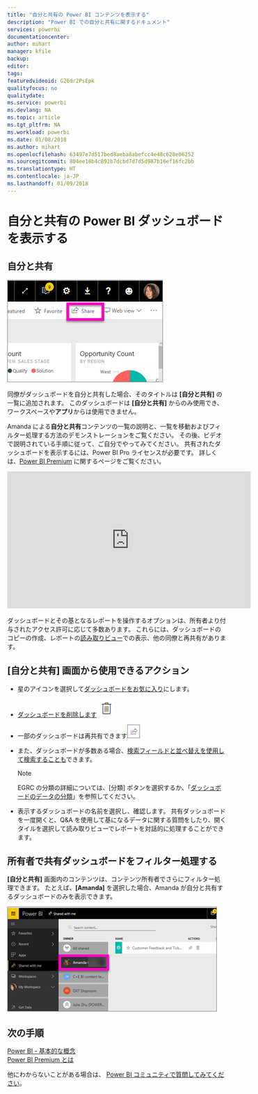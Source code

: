 ```yaml
---
title: "自分と共有の Power BI コンテンツを表示する"
description: "Power BI での自分と共有に関するドキュメント"
services: powerbi
documentationcenter: 
author: mihart
manager: kfile
backup: 
editor: 
tags: 
featuredvideoid: G26dr2PsEpk
qualityfocus: no
qualitydate: 
ms.service: powerbi
ms.devlang: NA
ms.topic: article
ms.tgt_pltfrm: NA
ms.workload: powerbi
ms.date: 01/08/2018
ms.author: mihart
ms.openlocfilehash: 63497e7d517bed8aeba8abefcc4e48c628e06252
ms.sourcegitcommit: 804ee18b4c892b7dcbd7d7d5d987b16ef16fc2bb
ms.translationtype: HT
ms.contentlocale: ja-JP
ms.lasthandoff: 01/09/2018
---
```

# <a name="display-the-power-bi-dashboards-that-have-been-shared-with-me"></a>自分と共有の Power BI ダッシュボードを表示する
## <a name="shared-with-me"></a>自分と共有
![](media/service-shared-with-me/power-bi-share-dash.png)

同僚がダッシュボードを自分と共有した場合、そのタイトルは **[自分と共有]** の一覧に追加されます。 このダッシュボードは **[自分と共有]** からのみ使用でき、ワークスペースや**アプリ**からは使用できません。

Amanda による**自分と共有**コンテンツの一覧の説明と、一覧を移動およびフィルター処理する方法のデモンストレーションをご覧ください。 その後、ビデオで説明されている手順に従って、ご自分でやってみてください。 共有されたダッシュボードを表示するには、Power BI Pro ライセンスが必要です。 詳しくは、[Power BI Premium](service-premium.md) に関するページをご覧ください。

<iframe width="560" height="315" src="https://www.youtube.com/embed/G26dr2PsEpk" frameborder="0" allowfullscreen></iframe>

ダッシュボードとその基となるレポートを操作するオプションは、所有者より付与されたアクセス許可に応じて多数あります。 これらには、ダッシュボードのコピーの作成、レポートの[読み取りビュー](service-reading-view-and-editing-view.md)での表示、他の同僚と再共有があります。

## <a name="actions-available-from-the-shared-with-me-screen"></a>**[自分と共有]** 画面から使用できるアクション
* 星のアイコンを選択して[ダッシュボードをお気に入り](service-dashboard-favorite.md)にします。
* [ダッシュボードを削除します](service-delete.md)  ![](media/service-shared-with-me/power-bi-delete-icon.png)
* 一部のダッシュボードは再共有できます![](media/service-shared-with-me/power-bi-share-icon-new.png)
* また、ダッシュボードが多数ある場合、[検索フィールドと並べ替えを使用して検索することも](service-navigation-search-filter-sort.md)できます。
  
  > [!NOTE]
  > EGRC の分類の詳細については、[分類] ボタンを選択するか、「[ダッシュボードのデータの分類](service-data-classification.md)」を参照してください。
  > 
  > 
* 表示するダッシュボードの名前を選択し、確認します。 共有ダッシュボードを一度開くと、Q&A を使用して基になるデータに関する質問をしたり、開くタイルを選択して読み取りビューでレポートを対話的に処理することができます。

## <a name="filter-shared-dashboards-by-owner"></a>所有者で共有ダッシュボードをフィルター処理する
**[自分と共有]** 画面内のコンテンツは、コンテンツ所有者でさらにフィルター処理できます。 たとえば、**[Amanda]** を選択した場合、Amanda が自分と共有するダッシュボードのみを表示できます。

![](media/service-shared-with-me/power-bi-owner.png)

## <a name="next-steps"></a>次の手順
[Power BI - 基本的な概念](service-basic-concepts.md)  
[Power BI Premium とは](service-premium.md)  

他にわからないことがある場合は、 [Power BI コミュニティで質問してみてください](http://community.powerbi.com/)。

